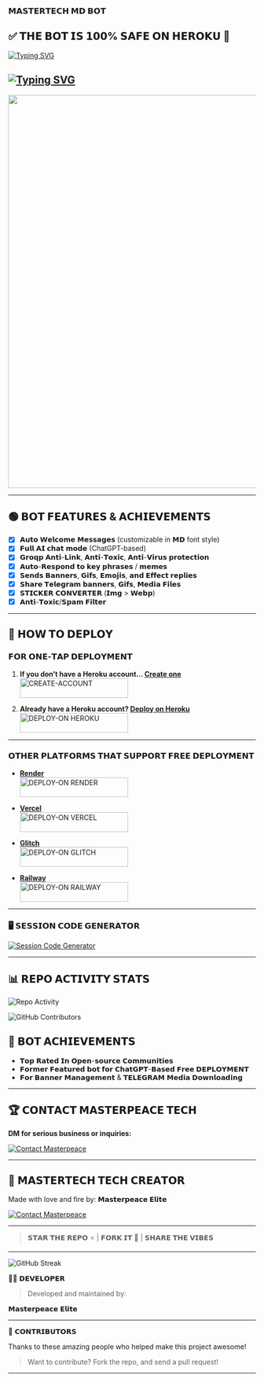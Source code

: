 ### 𝗠𝗔𝗦𝗧𝗘𝗥𝗧𝗘𝗖𝗛 𝗠𝗗 𝗕𝗢𝗧

## ✅ 𝗧𝗛𝗘 𝗕𝗢𝗧 𝗜𝗦 𝟭𝟬𝟬% 𝗦𝗔𝗙𝗘 𝗢𝗡 𝗛𝗘𝗥𝗢𝗞𝗨 💯

[![Typing SVG](https://readme-typing-svg.herokuapp.com?font=Rockstar-ExtraBold&size=30&pause=2000&color=8A2BE2&center=true&vCenter=true&width=815&height=60&lines=𝗠𝗔𝗦𝗧𝗘𝗥𝗧𝗘𝗖𝗛~𝗠𝗗+𝗠𝗔𝗦𝗧𝗘𝗥𝗧𝗘𝗖𝗛~𝗠𝗗+𝗠𝗔𝗦𝗧𝗘𝗥𝗧𝗘𝗖𝗛~𝗠𝗗+𝗠𝗔𝗦𝗧𝗘𝗥𝗧𝗘𝗖𝗛~𝗠𝗗)](https://git.io/typing-svg)

[![Typing SVG](https://readme-typing-svg.herokuapp.com?font=Rockstar-ExtraBold&size=30&pause=2000&color=FF1493&center=true&vCenter=true&width=815&height=60&lines=𝗖𝗥𝗘𝗔𝗧𝗘𝗗+𝗕𝗬+𝗠𝗔𝗦𝗧𝗘𝗥𝗣𝗘𝗔𝗖𝗘~𝗘𝗟𝗜𝗧𝗘)](https://git.io/typing-svg)
---
<p align="center"><img src="https://i.ibb.co/yBYGfQSH/file-000000006ab8622f84f751fde440202a.png" width="700" height="800"/></p>

---

## 🟢 𝗕𝗢𝗧 𝗙𝗘𝗔𝗧𝗨𝗥𝗘𝗦 & 𝗔𝗖𝗛𝗜𝗘𝗩𝗘𝗠𝗘𝗡𝗧𝗦

- [x] 𝗔𝘂𝘁𝗼 𝗪𝗲𝗹𝗰𝗼𝗺𝗲 𝗠𝗲𝘀𝘀𝗮𝗴𝗲𝘀 (customizable in 𝗠𝗗 font style)
- [x] 𝗙𝘂𝗹𝗹 𝗔𝗜 𝗰𝗵𝗮𝘁 𝗺𝗼𝗱𝗲 (ChatGPT-based)
- [x] 𝗚𝗿𝗼𝗾𝗽 𝗔𝗻𝘁𝗶-𝗟𝗶𝗻𝗸, 𝗔𝗻𝘁𝗶-𝗧𝗼𝘅𝗶𝗰, 𝗔𝗻𝘁𝗶-𝗩𝗶𝗿𝘂𝘀 𝗽𝗿𝗼𝘁𝗲𝗰𝘁𝗶𝗼𝗻
- [x] 𝗔𝘂𝘁𝗼-𝗥𝗲𝘀𝗽𝗼𝗻𝗱 𝘁𝗼 𝗸𝗲𝘆 𝗽𝗵𝗿𝗮𝘀𝗲𝘀 / 𝗺𝗲𝗺𝗲𝘀
- [x] 𝗦𝗲𝗻𝗱𝘀 𝗕𝗮𝗻𝗻𝗲𝗿𝘀, 𝗚𝗶𝗳𝘀, 𝗘𝗺𝗼𝗷𝗶𝘀, 𝗮𝗻𝗱 𝗘𝗳𝗳𝗲𝗰𝘁 𝗿𝗲𝗽𝗹𝗶𝗲𝘀
- [x] 𝗦𝗵𝗮𝗿𝗲 𝗧𝗲𝗹𝗲𝗴𝗿𝗮𝗺 𝗯𝗮𝗻𝗻𝗲𝗿𝘀, 𝗚𝗶𝗳𝘀, 𝗠𝗲𝗱𝗶𝗮 𝗙𝗶𝗹𝗲𝘀
- [x] 𝗦𝗧𝗜𝗖𝗞𝗘𝗥 𝗖𝗢𝗡𝗩𝗘𝗥𝗧𝗘𝗥  (𝗜𝗺𝗴 > 𝗪𝗲𝗯𝗽)
- [x] 𝗔𝗻𝘁𝗶-𝗧𝗼𝘅𝗶𝗰/𝗦𝗽𝗮𝗺 𝗙𝗶𝗹𝘁𝗲𝗿

---

## 🔗 𝗛𝗢𝗪 𝗧𝗢 𝗗𝗘𝗣𝗟𝗢𝗬

### 𝗙𝗢𝗥 𝗢𝗡𝗘-𝗧𝗔𝗣 𝗗𝗘𝗣𝗟𝗢𝗬𝗠𝗘𝗡𝗧

1. **If you don’t have a Heroku account… [Create one](https://signup.heroku.com/)**  
   <a href="https://signup.heroku.com/"><img title="CREATE-ACCOUNT" src="https://img.shields.io/badge/CREATE-ACCOUNT-h?color=purple&style=for-the-badge&logo=heroku" width="220" height="40"/></a>

2. **Already have a Heroku account? [Deploy on Heroku](https://dashboard.heroku.com/new?template=https://github.com/mastertech-xd254/mastertech-xd)**  
   <a href="https://dashboard.heroku.com/new?template=https://github.com/mastertech-xd254/mastertech-xd"><img title="DEPLOY-ON HEROKU" src="https://img.shields.io/badge/DEPLOY-ON%20HEROKU-h?color=purple&style=for-the-badge&logo=heroku" width="220" height="40"/></a>

---

### 𝗢𝗧𝗛𝗘𝗥 𝗣𝗟𝗔𝗧𝗙𝗢𝗥𝗠𝗦 𝗧𝗛𝗔𝗧 𝗦𝗨𝗣𝗣𝗢𝗥𝗧 𝗙𝗥𝗘𝗘 𝗗𝗘𝗣𝗟𝗢𝗬𝗠𝗘𝗡𝗧

- **[Render](https://render.com/)**  
   <a href="https://render.com/"><img title="DEPLOY-ON RENDER" src="https://img.shields.io/badge/DEPLOY-ON%20RENDER-h?color=green&style=for-the-badge&logo=render" width="220" height="40"/></a>

- **[Vercel](https://vercel.com/)**  
   <a href="https://vercel.com/"><img title="DEPLOY-ON VERCEL" src="https://img.shields.io/badge/DEPLOY-ON%20VERCEL-h?color=blue&style=for-the-badge&logo=vercel" width="220" height="40"/></a>

- **[Glitch](https://glitch.com/)**  
   <a href="https://glitch.com/"><img title="DEPLOY-ON GLITCH" src="https://img.shields.io/badge/DEPLOY-ON%20GLITCH-h?color=orange&style=for-the-badge&logo=glitch" width="220" height="40"/></a>

- **[Railway](https://railway.app/)**  
   <a href="https://railway.app/"><img title="DEPLOY-ON RAILWAY" src="https://img.shields.io/badge/DEPLOY-ON%20RAILWAY-h?color=blue&style=for-the-badge&logo=railway" width="220" height="40"/></a>

---

### 🖥️ 𝗦𝗘𝗦𝗦𝗜𝗢𝗡 𝗖𝗢𝗗𝗘 𝗚𝗘𝗡𝗘𝗥𝗔𝗧𝗢𝗥

[![Session Code Generator](https://img.shields.io/badge/SESSION-CODE_GENERATOR-blue?style=for-the-badge&logo=internet-explorer)](https://your-testing-link.com)

---

## 📊 𝗥𝗘𝗣𝗢 𝗔𝗖𝗧𝗜𝗩𝗜𝗧𝗬 𝗦𝗧𝗔𝗧𝗦

![Repo Activity](https://github-readme-stats.vercel.app/api?username=mastertech-xd254&repo=mastertech-xd&show_icons=true&theme=dark)

![GitHub Contributors](https://contrib.rocks/image?repo=mastertech-xd254/mastertech-xd)

## 🏅 𝗕𝗢𝗧 𝗔𝗖𝗛𝗜𝗘𝗩𝗘𝗠𝗘𝗡𝗧𝗦

- 𝗧𝗼𝗽 𝗥𝗮𝘁𝗲𝗱 𝗜𝗻 𝗢𝗽𝗲𝗻-𝘀𝗼𝘂𝗿𝗰𝗲 𝗖𝗼𝗺𝗺𝘂𝗻𝗶𝘁𝗶𝗲𝘀
- 𝗙𝗼𝗿𝗺𝗲𝗿 𝗙𝗲𝗮𝘁𝘂𝗿𝗲𝗱 𝗯𝗼𝘁 𝗳𝗼𝗿 𝗖𝗵𝗮𝘁𝗚𝗣𝗧-𝗕𝗮𝘀𝗲𝗱 𝗙𝗿𝗲𝗲 𝗗𝗘𝗣𝗟𝗢𝗬𝗠𝗘𝗡𝗧
- 𝗙𝗼𝗿 𝗕𝗮𝗻𝗻𝗲𝗿 𝗠𝗮𝗻𝗮𝗴𝗲𝗺𝗲𝗻𝘁 & 𝗧𝗘𝗟𝗘𝗚𝗥𝗔𝗠 𝗠𝗲𝗱𝗶𝗮 𝗗𝗼𝘄𝗻𝗹𝗼𝗮𝗱𝗶𝗻𝗴

---

## 🏆 𝗖𝗢𝗡𝗧𝗔𝗖𝗧 𝗠𝗔𝗦𝗧𝗘𝗥𝗣𝗘𝗔𝗖𝗘 𝗧𝗘𝗖𝗛

**DM for serious business or inquiries:**

[![Contact Masterpeace](https://img.shields.io/badge/CONTACT-MASTERPEACE-h?color=black&style=for-the-badge&logo=audi)](https://Wa.me/254743727510)

---

## 🧠 𝗠𝗔𝗦𝗧𝗘𝗥𝗧𝗘𝗖𝗛 𝗧𝗘𝗖𝗛 𝗖𝗥𝗘𝗔𝗧𝗢𝗥

Made with love and fire by: **𝗠𝗮𝘀𝘁𝗲𝗿𝗽𝗲𝗮𝗰𝗲 𝗘𝗹𝗶𝘁𝗲**

[![Contact Masterpeace](https://img.shields.io/badge/CONTACT-MASTERPEACE-black?style=for-the-badge&logo=whatsapp)](https://Wa.me/254743727510)

---

> 𝗦𝗧𝗔𝗥 𝗧𝗛𝗘 𝗥𝗘𝗣𝗢 ⭐ | 𝗙𝗢𝗥𝗞 𝗜𝗧 🍴 | 𝗦𝗛𝗔𝗥𝗘 𝗧𝗛𝗘 𝗩𝗜𝗕𝗘𝗦

---

![GitHub Streak](https://github-readme-streak-stats.herokuapp.com/?user=mastertech-xd254&theme=dark)

👨‍💻 𝗗𝗘𝗩𝗘𝗟𝗢𝗣𝗘𝗥

> Developed and maintained by:

𝗠𝗮𝘀𝘁𝗲𝗿𝗽𝗲𝗮𝗰𝗲 𝗘𝗹𝗶𝘁𝗲

---

🤝 𝗖𝗢𝗡𝗧𝗥𝗜𝗕𝗨𝗧𝗢𝗥𝗦

Thanks to these amazing people who helped make this project awesome!

> Want to contribute? Fork the repo, and send a pull request!

---
